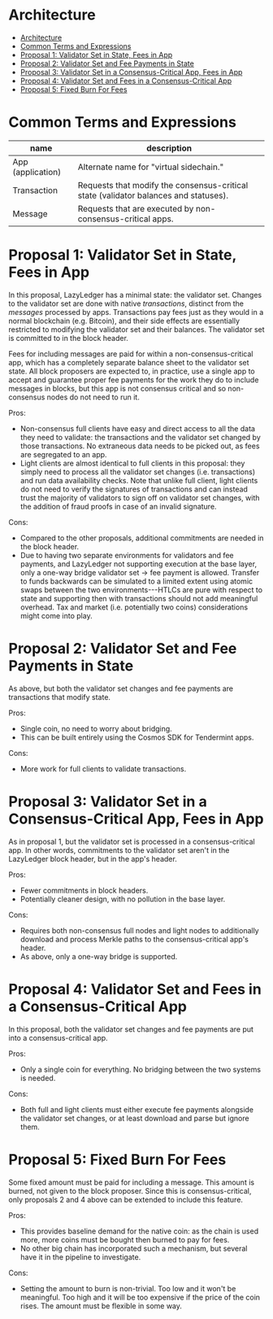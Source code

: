 Architecture
===

- [Architecture](#architecture)
- [Common Terms and Expressions](#common-terms-and-expressions)
- [Proposal 1: Validator Set in State, Fees in App](#proposal-1-validator-set-in-state-fees-in-app)
- [Proposal 2: Validator Set and Fee Payments in State](#proposal-2-validator-set-and-fee-payments-in-state)
- [Proposal 3: Validator Set in a Consensus-Critical App, Fees in App](#proposal-3-validator-set-in-a-consensus-critical-app-fees-in-app)
- [Proposal 4: Validator Set and Fees in a Consensus-Critical App](#proposal-4-validator-set-and-fees-in-a-consensus-critical-app)
- [Proposal 5: Fixed Burn For Fees](#proposal-5-fixed-burn-for-fees)

# Common Terms and Expressions

| name              | description                                                                          |
| ----------------- | ------------------------------------------------------------------------------------ |
| App (application) | Alternate name for "virtual sidechain."                                              |
| Transaction       | Requests that modify the consensus-critical state (validator balances and statuses). |
| Message           | Requests that are executed by non-consensus-critical apps.                           |

# Proposal 1: Validator Set in State, Fees in App

In this proposal, LazyLedger has a minimal state: the validator set. Changes to the validator set are done with native _transactions_, distinct from the _messages_ processed by apps. Transactions pay fees just as they would in a normal blockchain (e.g. Bitcoin), and their side effects are essentially restricted to modifying the validator set and their balances. The validator set is committed to in the block header.

Fees for including messages are paid for within a non-consensus-critical app, which has a completely separate balance sheet to the validator set state. All block proposers are expected to, in practice, use a single app to accept and guarantee proper fee payments for the work they do to include messages in blocks, but this app is not consensus critical and so non-consensus nodes do not need to run it.

Pros:
* Non-consensus full clients have easy and direct access to all the data they need to validate: the transactions and the validator set changed by those transactions. No extraneous data needs to be picked out, as fees are segregated to an app.
* Light clients are almost identical to full clients in this proposal: they simply need to process all the validator set changes (i.e. transactions) and run data availability checks. Note that unlike full client, light clients do not need to verify the signatures of transactions and can instead trust the majority of validators to sign off on validator set changes, with the addition of fraud proofs in case of an invalid signature.

Cons:
* Compared to the other proposals, additional commitments are needed in the block header.
* Due to having two separate environments for validators and fee payments, and LazyLedger not supporting execution at the base layer, only a one-way bridge validator set $\rightarrow$ fee payment is allowed. Transfer to funds backwards can be simulated to a limited extent using atomic swaps between the two environments---HTLCs are pure with respect to state and supporting then with transactions should not add meaningful overhead. Tax and market (i.e. potentially two coins) considerations might come into play.

# Proposal 2: Validator Set and Fee Payments in State

As above, but both the validator set changes and fee payments are transactions that modify state.

Pros:
* Single coin, no need to worry about bridging.
* This can be built entirely using the Cosmos SDK for Tendermint apps.

Cons:
* More work for full clients to validate transactions.

# Proposal 3: Validator Set in a Consensus-Critical App, Fees in App

As in proposal 1, but the validator set is processed in a consensus-critical app. In other words, commitments to the validator set aren't in the LazyLedger block header, but in the app's header.

Pros:
* Fewer commitments in block headers.
* Potentially cleaner design, with no pollution in the base layer.

Cons:
* Requires both non-consensus full nodes and light nodes to additionally download and process Merkle paths to the consensus-critical app's header.
* As above, only a one-way bridge is supported.

# Proposal 4: Validator Set and Fees in a Consensus-Critical App

In this proposal, both the validator set changes and fee payments are put into a consensus-critical app.

Pros:
* Only a single coin for everything. No bridging between the two systems is needed.

Cons:
* Both full and light clients must either execute fee payments alongside the validator set changes, or at least download and parse but ignore them.

# Proposal 5: Fixed Burn For Fees

Some fixed amount must be paid for including a message. This amount is burned, not given to the block proposer. Since this is consensus-critical, only proposals 2 and 4 above can be extended to include this feature.

Pros:
* This provides baseline demand for the native coin: as the chain is used more, more coins must be bought then burned to pay for fees.
* No other big chain has incorporated such a mechanism, but several have it in the pipeline to investigate.

Cons:
* Setting the amount to burn is non-trivial. Too low and it won't be meaningful. Too high and it will be too expensive if the price of the coin rises. The amount must be flexible in some way.
